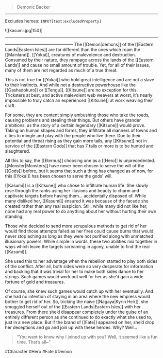 >Demonic Backer
---

Excludes heroes: `INPUT[text:excludedProperty]`

![[kasumi.jpg|150]]

---
————————————————
The [[Demon|demons]] of the [[Eastern Lands|Eastern Isles]] are far different than the ones which roam the [[Mainland]]. [[Yokai]], creatures of malevolence and destruction. Consumed by their nature, they rampage across the lands of the [[Eastern Lands]] and cause no small amount of trouble. Yet, for all of their issues, many of them are not regarded as much of a true threat. 

This is not true for [[Yokai]] who hold great intelligence and are not a slave to their instincts. And while not a destructive powerhouse like the [[Gashadokuro]] or [[Tengu]], [[Kitsune]] are no exception for this. Tricksters at best, and active malevolent web weavers at worst, it’s nearly impossible to truly catch an experienced [[Kitsune]] at work weaving their craft.

For some, they are content simply ambushing those who take the roads, causing problems and stealing their things. But others have grander ambitions, as the story of a certain legendary [[Kitsune]] would prove. Taking on human shapes and forms, they infiltrate all manners of towns and cities to mingle and play with the people who live there. Due to their potential and threat rising as they gain more tails, any [[Kitsune]] not in service of the [[Eastern Gods]] that has 7 tails or more is to be hunted and slaughtered.

All this to say, the [[Eternus]] choosing one as a [[Hero]] is unprecedented. [[Monster|Monsters]] have never been chosen to serve the will of the [[Gods]] before, but it seems that such a thing has changed as of now, for this [[Yokai]] has been chosen to serve the gods' will. 

[[Kasumi]] is a [[Kitsune]] who chose to infiltrate human life. She slowly rose through the ranks using her illusions and beauty to charm and captivate targets before having them… accidentally disposed of. While many disliked her, [[Kasumi]] ensured it was because of the facade she created rather than any real suspicion. Still, while many did not like her, none had any real power to do anything about her without hurting their own standing.

Those who decided to send more scrupulous methods to get rid of her would find those attempts failed as her fires could cause burns that would never stop aching as long as they were not purified along with unmatched illusionary powers. While simple in words, these two abilities mix together in ways which leave the targets screaming in agony, unable to find the real [[Kasumi]].

She used this to her advantage when the rebellion started to play both sides of the conflict. After all, both sides were so very desperate for information and backing that it was trivial for her to make both sides dance to her strings. Such games would work out well for her as she’d gain a wide fortune of gold and treasures. 

Of course, she knew such games would catch up with her eventually. And she had no intention of staying in an area where the new empress would bother to get rid of her. So, tricking the naïve [[Nagaya|Kyrin Heir]], she smuggled herself out of the [[Eastern Lands|Eastern Isles]] with her treasures. From there she’d disappear completely under the guise of an entirely different person as she continued to do exactly what she used to, just in a new place. But if the brand of [[Fate]] appeared on her, she’d drop her deceptions and go and join up with these heroes. Why? Well…

>“You want to know why I joined up with you? Well, it seemed like a fun time. That’s all~”

#Character #Hero #Fate #Demon